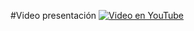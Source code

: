 #Video presentación
[![Video en YouTube](https://img.youtube.com/vi/33sbfq7myNE/0.jpg)](https://www.youtube.com/watch?v=33sbfq7myNE "Haz clic para ver el video")
